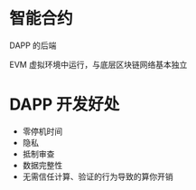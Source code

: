 

# 智能合约

DAPP 的后端

EVM 虚拟环境中运行，与底层区块链网络基本独立

# DAPP 开发好处

- 零停机时间
- 隐私
- 抵制审查
- 数据完整性
- 无需信任计算、验证的行为导致的算你开销

